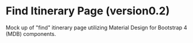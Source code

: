 # Find Itinerary Page (version0.2)

Mock up of "find" itinerary page utilizing Material Design for Bootstrap 4 (MDB) components.